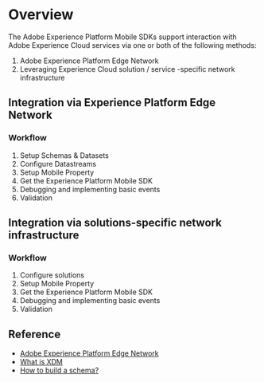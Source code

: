 # Overview

The Adobe Experience Platform Mobile SDKs support interaction with Adobe Experience Cloud services via one or both of the following methods:

1. Adobe Experience Platform Edge Network
2. Leveraging Experience Cloud solution / service -specific network infrastructure

## Integration via Experience Platform Edge Network

### Workflow

1. Setup Schemas & Datasets
2. Configure Datastreams
3. Setup Mobile Property
4. Get the Experience Platform Mobile SDK
5. Debugging and implementing basic events
6. Validation

## Integration via solutions-specific network infrastructure

### Workflow

1. Configure solutions
2. Setup Mobile Property
3. Get the Experience Platform Mobile SDK
4. Debugging and implementing basic events
5. Validation

## Reference

* [Adobe Experience Platform Edge Network](https://experienceleague.adobe.com/docs/web-sdk-learn/tutorials/introduction-to-web-sdk-and-edge-network.html?lang=en)
* [What is XDM](https://experienceleague.adobe.com/docs/experience-platform/xdm/home.html?lang=en)
* [How to build a schema?](https://experienceleague.adobe.com/docs/experience-platform/xdm/schema/composition.html?lang=en#schema)

